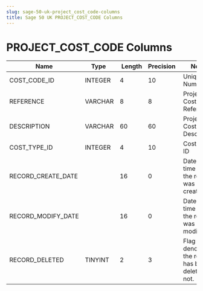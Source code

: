 ```yaml
---
slug: sage-50-uk-project_cost_code-columns
title: Sage 50 UK PROJECT_COST_CODE Columns
---
```

# PROJECT_COST_CODE Columns

| Name | Type  |  Length | Precision  |  Notes  | Example |
| --- | --- | --- | --- | --- | --- |
| COST_CODE_ID | INTEGER | 4 | 10 | Unique ID Number | 15 |
| REFERENCE | VARCHAR | 8 | 8 | Project Cost Code Reference | ACOM |
| DESCRIPTION | VARCHAR | 60 | 60 | Project Cost Code Description | Accommodation Costs |
| COST_TYPE_ID | INTEGER | 4 | 10 | Cost Type ID | 3 |
| RECORD_CREATE_DATE |  | 16 | 0 | Date and time when the record was created. | 27/04/2010 17:16:58 |
| RECORD_MODIFY_DATE |  | 16 | 0 | Date and time when the record was modified. | 04/08/2017 14:18:53 |
| RECORD_DELETED | TINYINT | 2 | 3 | Flag denoting if the record has been deleted or not. | 0 |
